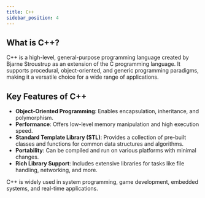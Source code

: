 ```yaml
---
title: C++
sidebar_position: 4
---
```


## What is C++?

C++ is a high-level, general-purpose programming language created by Bjarne Stroustrup as an extension of the C programming language. It supports procedural, object-oriented, and generic programming paradigms, making it a versatile choice for a wide range of applications.

## Key Features of C++

- **Object-Oriented Programming**: Enables encapsulation, inheritance, and polymorphism.
- **Performance**: Offers low-level memory manipulation and high execution speed.
- **Standard Template Library (STL)**: Provides a collection of pre-built classes and functions for common data structures and algorithms.
- **Portability**: Can be compiled and run on various platforms with minimal changes.
- **Rich Library Support**: Includes extensive libraries for tasks like file handling, networking, and more.

C++ is widely used in system programming, game development, embedded systems, and real-time applications.